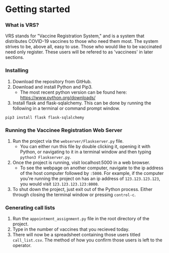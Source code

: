 # Getting started


### What is VRS?
VRS stands for "Vaccine Registration System," and is a system that
distributes COVID-19 vaccines to those who need them most. The
system strives to be, above all, easy to use. Those who would like
to be vaccinated need only register. These users will be refered to
as 'vaccinees' in later sections.


### Installing
1. Download the repository from GitHub.
2. Download and install Python and Pip3.
	- The most recent python version can be found here: https://www.python.org/downloads/ 
3. Install flask and flask-sqlalchemy. This can be done by running the following in a 
terminal or command prompt window. 
```
pip3 install flask flask-sqlalchemy
```

### Running the Vaccinee Registration Web Server
1. Run the project via the `webserver/Flaskserver.py` file.
	- You can either run this file by double clicking it, opening it with Python, or navigating to it in a terminal window and then typing `python3 Flaskserver.py`.
2. Once the project is running, visit localhost:5000 in a web browser. 
	- To see the webpage on another computer, navigate to the ip address of the host computer
followed by `:5000`. For example, if the computer you're running the project on has an ip address
of `123.123.123.123`, you would visit `123.123.123.123:8000`.
3. To shut down the project, just exit out of the Python process. Either through closing the
terminal window or pressing `control-c`.

### Generating call lists
1. Run the `appointment_assignment.py` file in the root directory of the project.
2. Type in the number of vaccines that you recieved today.
3. There will now be a spreadsheet containing those users titled `call_list.csv`. The
method of how you confirm those users is left to the operator.

